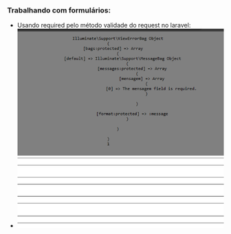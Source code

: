 ### Trabalhando com formulários:
* Usando required pelo método validade do request no laravel:
* ![alt text](image.png)